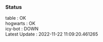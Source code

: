 ### Status


table : OK  
hogwarts : OK  
icy-bot : DOWN  
Latest Update : 2022-11-22 11:09:20.461265
